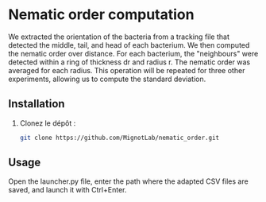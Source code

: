 # Nematic order computation
We extracted the orientation of the bacteria from a tracking file that detected the middle, tail, and head of each bacterium. We then computed the nematic order over distance. For each bacterium, the "neighbours" were detected within a ring of thickness dr and radius r. The nematic order was averaged for each radius. This operation will be repeated for three other experiments, allowing us to compute the standard deviation.

## Installation
1. Clonez le dépôt :
   ```bash
   git clone https://github.com/MignotLab/nematic_order.git

## Usage
Open the launcher.py file, enter the path where the adapted CSV files are saved, and launch it with Ctrl+Enter.